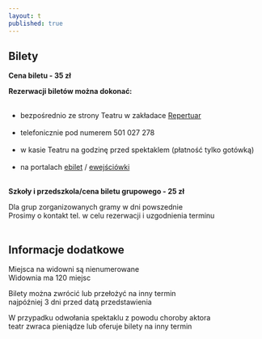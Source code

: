 ```yaml
---
layout: t
published: true
---
```




## Bilety

**Cena biletu - 35 zł**  

<strong>Rezerwacji biletów można dokonać:</strong><br/><br/>
  - bezpośrednio ze strony Teatru w zakładace [Repertuar](http://www.maskarada.waw.pl/t/repertuar.html)<br/><br/>
  - telefonicznie pod numerem 501 027 278<br/><br/>
  - w kasie Teatru na godzinę przed spektaklem (płatność tylko gotówką)<br/><br/>
  - na portalach [ebilet](https://www.ebilet.pl/szukaj.php?t=o&oid=1233) / [ewejściówki](https://ewejsciowki.pl/warszawa/oferty/teatr-maskarada,333)<br/><br/>


**Szkoły i przedszkola/cena biletu grupowego - 25 zł**  

Dla grup zorganizowanych gramy w dni powszednie  
Prosimy o kontakt tel. w celu rezerwacji i uzgodnienia terminu  
<br />

## Informacje dodatkowe

Miejsca na widowni są nienumerowane  
Widownia ma 120 miejsc  

Bilety można zwrócić lub przełożyć na inny termin  
najpóźniej 3 dni przed datą przedstawienia  

W przypadku odwołania spektaklu z powodu choroby aktora  
teatr zwraca pieniądze lub oferuje bilety na inny termin
